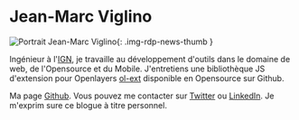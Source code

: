 # Jean-Marc Viglino

![Portrait Jean-Marc Viglino](https://cdn.geotribu.fr/img/internal/contributeurs/jemv.jpg "Portrait Jean-Marc Viglino"){: .img-rdp-news-thumb }

Ingénieur à l'[IGN](https://www.ign.fr/), je travaille au développement d'outils dans le domaine de web, de l'Opensource et du Mobile.
J'entretiens une bibliothèque JS d'extension pour Openlayers [ol-ext](https://viglino.github.io/ol-ext/) disponible en Opensource sur Github.

Ma page [Github](https://github.com/Viglino). Vous pouvez me contacter sur [Twitter](https://twitter.com/jmviglino) ou [LinkedIn](https://www.linkedin.com/in/jean-marc-viglino-87826b14b/).
Je m'exprim sure ce blogue à titre personnel.
